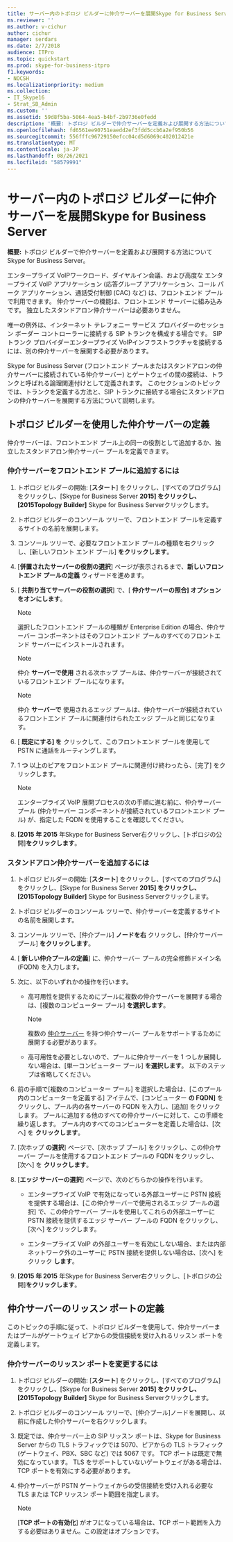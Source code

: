 ```yaml
---
title: サーバー内のトポロジ ビルダーに仲介サーバーを展開Skype for Business Server
ms.reviewer: ''
ms.author: v-cichur
author: cichur
manager: serdars
ms.date: 2/7/2018
audience: ITPro
ms.topic: quickstart
ms.prod: skype-for-business-itpro
f1.keywords:
- NOCSH
ms.localizationpriority: medium
ms.collection:
- IT_Skype16
- Strat_SB_Admin
ms.custom: ''
ms.assetid: 59d8f5ba-5064-4ea5-b4bf-2b9736e0fedd
description: '概要: トポロジ ビルダーで仲介サーバーを定義および展開する方法についてSkype for Business Server。'
ms.openlocfilehash: fd6561ee90751eaedd2ef3fdd5ccb6a2ef950b56
ms.sourcegitcommit: 556fffc96729150efcc04cd5d6069c402012421e
ms.translationtype: MT
ms.contentlocale: ja-JP
ms.lasthandoff: 08/26/2021
ms.locfileid: "58579991"
---
```

# <a name="deploy-a-mediation-server-in-topology-builder-in-skype-for-business-server"></a>サーバー内のトポロジ ビルダーに仲介サーバーを展開Skype for Business Server
 
**概要:** トポロジ ビルダーで仲介サーバーを定義および展開する方法についてSkype for Business Server。
  
エンタープライズ VoIPワークロード、ダイヤルイン会議、および高度な エンタープライズ VoIP アプリケーション (応答グループ アプリケーション、コール パーク アプリケーション、通話受付制御 (CAC) など) は、フロントエンド プールで利用できます。 仲介サーバーの機能は、フロントエンド サーバーに組み込みです。 独立したスタンドアロン仲介サーバーは必要ありません。 
  
唯一の例外は、インターネット テレフォニー サービス プロバイダーのセッション ボーダー コントローラーに接続する SIP トランクを構成する場合です。 SIP トランク プロバイダーエンタープライズ VoIPインフラストラクチャを接続するには、別の仲介サーバーを展開する必要があります。
  
Skype for Business Server (フロントエンド プールまたはスタンドアロンの仲介サーバーに接続されている仲介サーバー) とゲートウェイの間の接続は、トランクと呼ばれる論理関連付けとして定義されます。 このセクションのトピックでは、トランクを定義する方法と、SIP トランクに接続する場合にスタンドアロンの仲介サーバーを展開する方法について説明します。
  
## <a name="define-a-mediation-server-in-topology-builder"></a>トポロジ ビルダーを使用した仲介サーバーの定義

仲介サーバーは、フロントエンド プール上の同一の役割として追加するか、独立したスタンドアロン仲介サーバー プールを定義できます。
  
### <a name="to-add-a-mediation-server-to-a-front-end-pool"></a>仲介サーバーをフロントエンド プールに追加するには

1. トポロジ ビルダーの開始: [**スタート**] をクリックし、[すべてのプログラム] をクリックし、[Skype for Business Server **2015] をクリックし、[2015Topology** **Builder]** Skype for Business Serverクリックします。 
    
2. トポロジ ビルダーのコンソール ツリーで、フロントエンド プールを定義するサイトの名前を展開します。
    
3. コンソール ツリーで、必要なフロントエンド プールの種類を右クリックし、[新しいフロント エンド プール] **をクリックします**。
    
4. [**併置されたサーバーの役割の選択**] ページが表示されるまで、**新しいフロントエンド プールの定義** ウィザードを進めます。
    
5. [ **共割り当てサーバーの役割の選択**] で、[ **仲介サーバーの照合] オプションをオンにします**。
    
    > [!NOTE]
    > 選択したフロントエンド プールの種類が Enterprise Edition の場合、仲介サーバー コンポーネントはそのフロントエンド プールのすべてのフロントエンド サーバーにインストールされます。 
  
    > [!NOTE]
    > 仲介 **サーバーで使用** される次ホップ プールは、仲介サーバーが接続されているフロントエンド プールになります。
  
    > [!NOTE]
    > 仲介 **サーバーで** 使用されるエッジ プールは、仲介サーバーが接続されているフロントエンド プールに関連付けられたエッジ プールと同じになります。
  
6. [ **既定にする] を** クリックして、このフロントエンド プールを使用して PSTN に通話をルーティングします。
    
7. 1 **つ** 以上のピアをフロントエンド プールに関連付け終わったら、[完了] をクリックします。
    
    > [!NOTE]
    > エンタープライズ VoIP 展開プロセスの次の手順に進む前に、仲介サーバー プール (仲介サーバー コンポーネントが接続されているフロントエンド プール) が、指定した FQDN を使用することを確認してください。 
  
8. **[2015 年 2015** 年Skype for Business Server右クリックし、[トポロジの公開]**をクリックします**。
    
### <a name="to-add-a-standalone-mediation-server"></a>スタンドアロン仲介サーバーを追加するには

1. トポロジ ビルダーの開始: [**スタート**] をクリックし、[すべてのプログラム] をクリックし、[Skype for Business Server **2015] をクリックし、[2015Topology** **Builder]** Skype for Business Serverクリックします。 
    
2. トポロジ ビルダーのコンソール ツリーで、仲介サーバーを定義するサイトの名前を展開します。
    
3. コンソール ツリーで、[仲介プール] **ノードを右** クリックし、[仲介サーバー プール] **をクリックします**。
    
4. [ **新しい仲介プールの定義**] に、仲介サーバー プールの完全修飾ドメイン名 (FQDN) を入力します。
    
5. 次に、以下のいずれかの操作を行います。
    
   - 高可用性を提供するためにプールに複数の仲介サーバーを展開する場合は、[複数のコンピューター プール] **を選択します**。
    
     > [!NOTE]
     > 複数の [仲介サーバー](../../plan-your-deployment/network-requirements/load-balancing.md#BKMK_DNSLoadBalancing) を持つ仲介サーバー プールをサポートするために展開する必要があります。
  
   - 高可用性を必要としないので、プールに仲介サーバーを 1 つしか展開しない場合は、[単一コンピューター プール] **を選択します**。 以下のステップは省略してください。
    
6. 前の手順で[複数のコンピューター プール] を選択した場合は、[このプール内のコンピューターを定義する] アイテムで、[コンピューター **の FQDN]** をクリックし、プール内の各サーバーの FQDN を入力し、[追加] をクリックします。 プールに追加する他のすべての仲介サーバーに対して、この手順を繰り返します。 プール内のすべてのコンピューターを定義した場合は、[次へ] を **クリックします**。
    
7. [次ホップ **の選択**] ページで、[次ホップ プール] をクリックし、この仲介サーバー プールを使用するフロントエンド プールの FQDN をクリックし、[次へ] を **クリックします**。
    
8. [**エッジ サーバーの選択**] ページで、次のどちらかの操作を行います。
    
   - エンタープライズ VoIP で有効になっている外部ユーザーに PSTN 接続を提供する場合は、[この仲介サーバーで使用されるエッジ プールの選択] で、この仲介サーバー プールを使用してこれらの外部ユーザーに PSTN 接続を提供するエッジ サーバー プールの FQDN をクリックし、[次へ] をクリックします。
    
   - エンタープライズ VoIP の外部ユーザーを有効にしない場合、または内部ネットワーク外のユーザーに PSTN 接続を提供しない場合は、[次へ] をクリック **します**。
    
9. **[2015 年 2015** 年Skype for Business Server右クリックし、[トポロジの公開]**をクリックします**。
    
## <a name="define-the-mediation-server-listening-ports"></a>仲介サーバーのリッスン ポートの定義

このトピックの手順に従って、トポロジ ビルダーを使用して、仲介サーバーまたはプールがゲートウェイ ピアからの受信接続を受け入れるリッスン ポートを定義します。
  
### <a name="to-modify-the-mediation-server-listening-ports"></a>仲介サーバーのリッスン ポートを変更するには

1. トポロジ ビルダーの開始: [**スタート**] をクリックし、[すべてのプログラム] をクリックし、[Skype for Business Server **2015] をクリックし、[2015Topology** **Builder]** Skype for Business Serverクリックします。 
    
2. トポロジ ビルダーのコンソール ツリーで、[仲介プール]ノードを展開し、以前に作成した仲介サーバーを右クリックします。
    
3. 既定では、仲介サーバー上の SIP リッスン ポートは、Skype for Business Server からの TLS トラフィックでは 5070、ピアからの TLS トラフィック (ゲートウェイ、PBX、SBC など) では 5067 です。 TCP ポートは既定で無効になっています。 TLS をサポートしていないゲートウェイがある場合は、TCP ポートを有効にする必要があります。
    
4. 仲介サーバーが PSTN ゲートウェイからの受信接続を受け入れる必要な TLS または TCP リッスン ポート範囲を指定します。
    
    > [!NOTE]
    > [**TCP ポートの有効化**] がオフになっている場合は、TCP ポート範囲を入力する必要はありません。この設定はオプションです。
  

